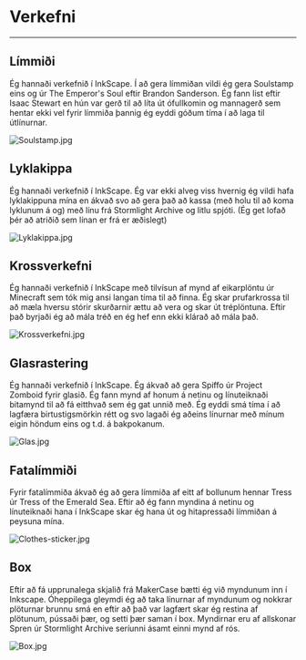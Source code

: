 # Verkefni
- - -
## Límmiði
Ég hannaði verkefnið í InkScape. Í að gera límmiðan vildi ég gera Soulstamp eins og úr The Emperor's Soul eftir Brandon Sanderson. Ég fann list eftir Isaac Stewart en hún var gerð til að líta út ófullkomin og mannagerð sem hentar ekki vel fyrir límmiða þannig ég eyddi góðum tíma í að laga til útlínurnar.

![Soulstamp.jpg](Myndaskjal-hunsa%2FSoulstamp.jpg)

## Lyklakippa
Ég hannaði verkefnið í InkScape. Ég var ekki alveg viss hvernig ég vildi hafa lyklakippuna mína en ákvað svo að gera það að kassa (með holu til að koma lyklunum á og) með línu frá Stormlight Archive og litlu spjóti. (Ég get lofað þér að atriðið sem línan er frá er æðislegt)

![Lyklakippa.jpg](Myndaskjal-hunsa%2FLyklakippa.jpg)

## Krossverkefni
Ég hannaði verkefnið í InkScape með tilvísun af mynd af eikarplöntu úr Minecraft sem tók mig ansi langan tíma til að finna. Ég skar prufarkrossa til að mæla hversu stórir skurðarnir ættu að vera og skar út tréplöntuna. Eftir það byrjaði ég að mála tréð en ég hef enn ekki klárað að mála það.

![Krossverkefni.jpg](Myndaskjal-hunsa%2FKrossverkefni.jpg)

## Glasrastering
Ég hannaði verkefnið í InkScape. Ég ákvað að gera Spiffo úr Project Zomboid fyrir glasið. Ég fann mynd af honum á netinu og línuteiknaði bitamynd til að fá eitthvað sem ég gat unnið með. Ég eyddi smá tíma í að lagfæra birtustigsmörkin rétt og svo lagaði ég aðeins línurnar með mínum eigin höndum eins og t.d. á bakpokanum.

![Glas.jpg](Myndaskjal-hunsa%2FGlas.jpg)

## Fatalímmiði
Fyrir fatalímmiða ákvað ég að gera límmiða af eitt af bollunum hennar Tress úr Tress of the Emerald Sea. Eftir að ég fann myndina á netinu og línuteiknaði hana í InkScape skar ég hana út og hitapressaði límmiðan á peysuna mína. 

![Clothes-sticker.jpg](Myndaskjal-hunsa%2FClothes-sticker.jpg)

## Box
Eftir að fá upprunalega skjalið frá MakerCase bætti ég við myndunum inn í Inkscape. Óheppilega gleymdi ég að taka línurnar af myndunum og nokkrar plöturnar brunnu smá en eftir að það var lagfært skar ég restina af plötunum, pússaði þær, og setti þær saman í box. Myndirnar eru af allskonar Spren úr Stormlight Archive seríunni ásamt einni mynd af rós.

![Box.jpg](Myndaskjal-hunsa%2FBox.jpg)
